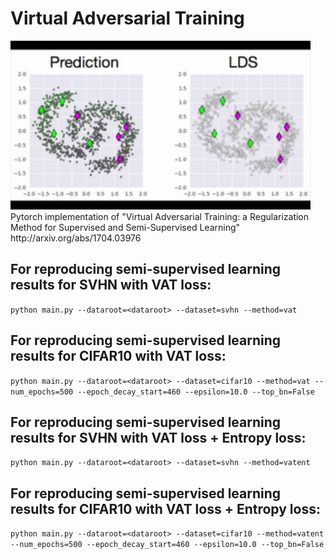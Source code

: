 # Virtual Adversarial Training
<img src="https://github.com/9310gaurav/virtual-adversarial-training/blob/master/vat.gif" width="480">
Pytorch implementation of "Virtual Adversarial Training: a Regularization Method for Supervised and Semi-Supervised Learning" http://arxiv.org/abs/1704.03976

## For reproducing semi-supervised learning results for SVHN with VAT loss:
```python main.py --dataroot=<dataroot> --dataset=svhn --method=vat```
  
## For reproducing semi-supervised learning results for CIFAR10 with VAT loss:
```python main.py --dataroot=<dataroot> --dataset=cifar10 --method=vat --num_epochs=500 --epoch_decay_start=460 --epsilon=10.0 --top_bn=False```

## For reproducing semi-supervised learning results for SVHN with VAT loss + Entropy loss:
```python main.py --dataroot=<dataroot> --dataset=svhn --method=vatent```
  
## For reproducing semi-supervised learning results for CIFAR10 with VAT loss + Entropy loss:
```python main.py --dataroot=<dataroot> --dataset=cifar10 --method=vatent --num_epochs=500 --epoch_decay_start=460 --epsilon=10.0 --top_bn=False```
